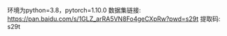 环境为python=3.8，pytorch=1.10.0
数据集链接: https://pan.baidu.com/s/1GLZ_arRA5VN8Fo4geCXpRw?pwd=s29t 提取码: s29t 
